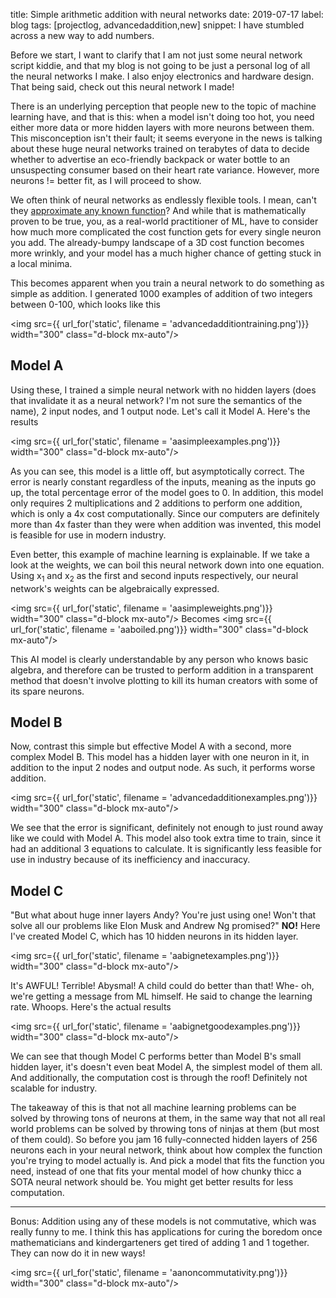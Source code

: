 title: Simple arithmetic addition with neural networks
date: 2019-07-17
label: blog
tags: [projectlog, advancedaddition,new]
snippet: I have stumbled across a new way to add numbers.

Before we start, I want to clarify that I am not just some neural network script kiddie, and that my blog is not going to be just a personal log of all the neural networks I make. I also enjoy electronics and hardware design. That being said, check out this neural network I made!

There is an underlying perception that people new to the topic of machine learning have, and that is this: when a model isn't doing too hot, you need either more data or more hidden layers with more neurons between them. This misconception isn't their fault; it seems everyone in the news is talking about these huge neural networks trained on terabytes of data to decide whether to advertise an eco-friendly backpack or water bottle to an unsuspecting consumer based on their heart rate variance. However, more neurons != better fit, as I will proceed to show. 

We often think of neural networks as endlessly flexible tools. I mean, can't they [approximate any known function](https://en.wikipedia.org/wiki/Universal_approximation_theorem)? And while that is mathematically proven to be true, you, as a real-world practitioner of ML, have to consider how much more complicated the cost function gets for every single neuron you add. The already-bumpy landscape of a 3D cost function becomes more wrinkly, and your model has a much higher chance of getting stuck in a local minima. 

This becomes apparent when you train a neural network to do something as simple as addition. I generated 1000 examples of addition of two integers between 0-100, which looks like this

<img src={{ url_for('static', filename = 'advancedadditiontraining.png')}} width="300" class="d-block mx-auto"/>

## Model A

Using these, I trained a simple neural network with no hidden layers (does that invalidate it as a neural network? I'm not sure the semantics of the name), 2 input nodes, and 1 output node. Let's call it Model A. Here's the results

<img src={{ url_for('static', filename = 'aasimpleexamples.png')}} width="300" class="d-block mx-auto"/>

As you can see, this model is a little off, but asymptotically correct. The error is nearly constant regardless of the inputs, meaning as the inputs go up, the total percentage error of the model goes to 0. In addition, this model only requires 2 multiplications and 2 additions to perform one addition, which is only a 4x cost computationally. Since our computers are definitely more than 4x faster than they were when addition was invented, this model is feasible for use in modern industry. 

Even better, this example of machine learning is explainable. If we take a look at the weights, we can boil this neural network down into one equation. Using x<sub>1</sub> and x<sub>2</sub> as the first and second inputs respectively, our neural network's weights can be algebraically expressed.

<img src={{ url_for('static', filename = 'aasimpleweights.png')}} width="300" class="d-block mx-auto"/>
Becomes
<img src={{ url_for('static', filename = 'aaboiled.png')}} width="300" class="d-block mx-auto"/>

This AI model is clearly understandable by any person who knows basic algebra, and therefore can be trusted to perform addition in a transparent method that doesn't involve plotting to kill its human creators with some of its spare neurons. 

## Model B

Now, contrast this simple but effective Model A with a second, more complex Model B. This model has a hidden layer with one neuron in it, in addition to the input 2 nodes and output node. As such, it performs worse addition. 

<img src={{ url_for('static', filename = 'advancedadditionexamples.png')}} width="300" class="d-block mx-auto"/>

We see that the error is significant, definitely not enough to just round away like we could with Model A. This model also took extra time to train, since it had an additional 3 equations to calculate. It is significantly less feasible for use in industry because of its inefficiency and inaccuracy. 


## Model C
"But what about huge inner layers Andy? You're just using one! Won't that solve all our problems like Elon Musk and Andrew Ng promised?" **NO!** Here I've created Model C, which has 10 hidden neurons in its hidden layer. 

<img src={{ url_for('static', filename = 'aabignetexamples.png')}} width="300" class="d-block mx-auto"/>

It's AWFUL! Terrible! Abysmal! A child could do better than that! Whe- oh, we're getting a message from ML himself. He said to change the learning rate. Whoops. Here's the actual results

<img src={{ url_for('static', filename = 'aabignetgoodexamples.png')}} width="300" class="d-block mx-auto"/>

We can see that though Model C performs better than Model B's small hidden layer, it's doesn't even beat Model A, the simplest model of them all. And additionally, the computation cost is through the roof! Definitely not scalable for industry. 

The takeaway of this is that not all machine learning problems can be solved by throwing tons of neurons at them, in the same way that not all real world problems can be solved by throwing tons of ninjas at them (but most of them could). So before you jam 16 fully-connected hidden layers of 256 neurons each in your neural network, think about how complex the function you're trying to model actually is. And pick a model that fits the function you need, instead of one that fits your mental model of how chunky thicc a SOTA neural network should be. You might get better results for less computation.

<hr>
Bonus: Addition using any of these models is not commutative, which was really funny to me. I think this has applications for curing the boredom once mathematicians and kindergarteners get tired of adding 1 and 1 together. They can now do it in new ways!

<img src={{ url_for('static', filename = 'aanoncommutativity.png')}} width="300" class="d-block mx-auto"/>
